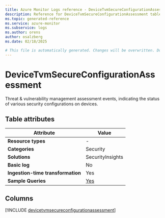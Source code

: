 ```yaml
---
title: Azure Monitor Logs reference - DeviceTvmSecureConfigurationAssessment
description: Reference for DeviceTvmSecureConfigurationAssessment table in Azure Monitor Logs.
ms.topic: generated-reference
ms.service: azure-monitor
ms.subservice: logs
ms.author: orens
author: osalzberg
ms.date: 02/18/2025

# This file is automatically generated. Changes will be overwritten. Do not change this file directly.
---
```


# DeviceTvmSecureConfigurationAssessment

Threat & vulnerability management assessment events, indicating the status of various security configurations on devices.


## Table attributes

|Attribute|Value|
|---|---|
|**Resource types**|-|
|**Categories**|Security|
|**Solutions**| SecurityInsights|
|**Basic log**|No|
|**Ingestion-time transformation**|Yes|
|**Sample Queries**|[Yes](/azure/azure-monitor/reference/queries/devicetvmsecureconfigurationassessment)|



## Columns
  
[!INCLUDE [devicetvmsecureconfigurationassessment](~/reusable-content/ce-skilling/azure/includes/azure-monitor/reference/tables/devicetvmsecureconfigurationassessment-include.md)]
